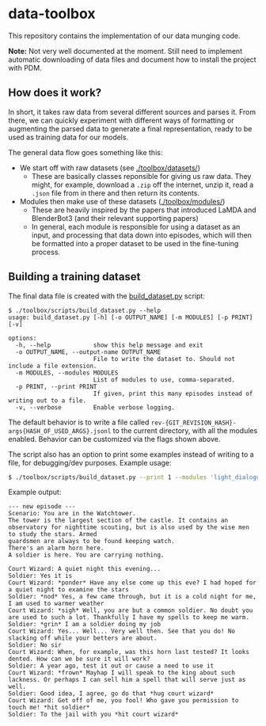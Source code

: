 # data-toolbox

This repository contains the implementation of our data munging code.

**Note:** Not very well documented at the moment. Still need to implement automatic downloading of data files and document how to install the project with PDM.

## How does it work?

In short, it takes raw data from several different sources and parses it. From there, we can quickly experiment with different ways of formatting or augmenting the parsed data to generate a final representation, ready to be used as training data for our models.

The general data flow goes something like this:

- We start off with raw datasets (see [./toolbox/datasets/](./toolbox/datasets/))
  - These are basically classes reponsible for giving us raw data. They might, for example, download a `.zip` off the internet, unzip it, read a `.json` file from in there and then return its contents.
- Modules then make use of these datasets ([./toolbox/modules/](./toolbox/modules/))
  - These are heavily inspired by the papers that introduced LaMDA and BlenderBot3 (and their relevant supporting papers)
  - In general, each module is responsible for using a dataset as an input, and processing that data down into episodes, which will then be formatted into a proper dataset to be used in the fine-tuning process.

## Building a training dataset

The final data file is created with the [build_dataset.py](./toolbox/scripts/build_dataset.py) script:

```
$ ./toolbox/scripts/build_dataset.py --help
usage: build_dataset.py [-h] [-o OUTPUT_NAME] [-m MODULES] [-p PRINT] [-v]

options:
  -h, --help            show this help message and exit
  -o OUTPUT_NAME, --output-name OUTPUT_NAME
                        File to write the dataset to. Should not include a file extension.
  -m MODULES, --modules MODULES
                        List of modules to use, comma-separated.
  -p PRINT, --print PRINT
                        If given, print this many episodes instead of writing out to a file.
  -v, --verbose         Enable verbose logging.
```

The default behavior is to write a file called `rev-{GIT_REVISION_HASH}-args{HASH_OF_USED_ARGS}.jsonl` to the current directory, with all the modules enabled. Behavior can be customized via the flags shown above.

The script also has an option to print some examples instead of writing to a file, for debugging/dev purposes. Example usage:

```bash
$ ./toolbox/scripts/build_dataset.py --print 1 --modules 'light_dialogue_pdm:LightDialoguePDM' # or -p 1 and -m ...
```

Example output:

```
--- new episode ---
Scenario: You are in the Watchtower.
The tower is the largest section of the castle. It contains an observatory for nighttime scouting, but is also used by the wise men to study the stars. Armed
guardsmen are always to be found keeping watch.
There's an alarm horn here.
A soldier is here. You are carrying nothing.

Court Wizard: A quiet night this evening...
Soldier: Yes it is
Court Wizard: *ponder* Have any else come up this eve? I had hoped for a quiet night to examine the stars
Soldier: *nod* Yes, a few came through, but it is a cold night for me, I am used to warmer weather
Court Wizard: *sigh* Well, you are but a common soldier. No doubt you are used to such a lot. Thankfully I have my spells to keep me warm.
Soldier: *grin* I am a soldier doing my job
Court Wizard: Yes... Well... Very well then. See that you do! No slacking off while your betters are about.
Soldier: No sir
Court Wizard: When, for example, was this horn last tested? It looks dented. How can we be sure it will work?
Soldier: A year ago, test it out or cause a need to use it
Court Wizard: *frown* Mayhap I will speak to the king about such lackness. Or perhaps I can sell him a spell that will serve just as well.
Soldier: Good idea, I agree, go do that *hug court wizard*
Court Wizard: Get off of me, you fool! Who gave you permission to touch me! *hit soldier*
Soldier: To the jail with you *hit court wizard*
```
